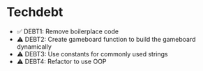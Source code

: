 # Techdebt

- ✅ DEBT1: Remove boilerplace code
- ⚠ DEBT2: Create gameboard function to build the gameboard dynamically
- ⚠ DEBT3: Use constants for commonly used strings
- ⚠ DEBT4: Refactor to use OOP
